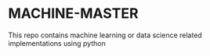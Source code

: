 # MACHINE-MASTER
This repo contains machine learning or data science related implementations using python 
